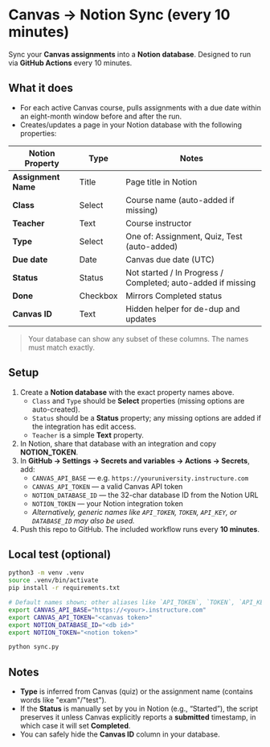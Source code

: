 # Canvas → Notion Sync (every 10 minutes)

Sync your **Canvas assignments** into a **Notion database**.
Designed to run via **GitHub Actions** every 10 minutes.

## What it does

- For each active Canvas course, pulls assignments with a due date within an eight-month window before and after the run.
- Creates/updates a page in your Notion database with the following properties:

| Notion Property    | Type         | Notes |
|--------------------|--------------|-------|
| **Assignment Name**| Title        | Page title in Notion |
| **Class**          | Select       | Course name (auto-added if missing) |
| **Teacher**        | Text         | Course instructor |
| **Type**           | Select       | One of: Assignment, Quiz, Test (auto-added) |
| **Due date**       | Date         | Canvas due date (UTC) |
| **Status**         | Status       | Not started / In Progress / Completed; auto-added if missing |
| **Done**           | Checkbox     | Mirrors Completed status |
| **Canvas ID**      | Text         | Hidden helper for de-dup and updates |
> Your database can show any subset of these columns. The names must match exactly.

## Setup

1. Create a **Notion database** with the exact property names above.
   - `Class` and `Type` should be **Select** properties (missing options are auto-created).
   - `Status` should be a **Status** property; any missing options are added if the integration has edit access.
   - `Teacher` is a simple **Text** property.
2. In Notion, share that database with an integration and copy **NOTION_TOKEN**.
3. In **GitHub → Settings → Secrets and variables → Actions → Secrets**, add:
   - `CANVAS_API_BASE` — e.g. `https://youruniversity.instructure.com`
   - `CANVAS_API_TOKEN` — a valid Canvas API token
   - `NOTION_DATABASE_ID` — the 32-char database ID from the Notion URL
   - `NOTION_TOKEN` — your Notion integration token
   - *Alternatively, generic names like `API_TOKEN`, `TOKEN`, `API_KEY`, or `DATABASE_ID` may also be used.*
4. Push this repo to GitHub. The included workflow runs every **10 minutes**.

## Local test (optional)

```bash
python3 -m venv .venv
source .venv/bin/activate
pip install -r requirements.txt

# Default names shown; other aliases like `API_TOKEN`, `TOKEN`, `API_KEY`, or `DATABASE_ID` also work.
export CANVAS_API_BASE="https://<your>.instructure.com"
export CANVAS_API_TOKEN="<canvas token>"
export NOTION_DATABASE_ID="<db id>"
export NOTION_TOKEN="<notion token>"

python sync.py
```

## Notes

- **Type** is inferred from Canvas (quiz) or the assignment name (contains words like "exam"/"test").
- If the **Status** is manually set by you in Notion (e.g., “Started”), the script preserves it unless Canvas explicitly reports a **submitted** timestamp, in which case it will set **Completed**.
- You can safely hide the **Canvas ID** column in your database.
